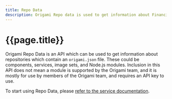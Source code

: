 ```yaml
---
title: Repo Data
description: Origami Repo data is used to get information about Financial Times repositories which contain an origami.json.
---
```



# {{page.title}}

Origami Repo Data is an API which can be used to get information about repositories which contain an `origami.json` file. These could be components, services, image sets, and Node.js modules. Inclusion in this API does not mean a module is supported by the Origami team, and it is mostly for use by members of the Origami team, and requires an API key to use.

To start using Repo Data, please [refer to the service documentation](https://origami-repo-data.ft.com/).
